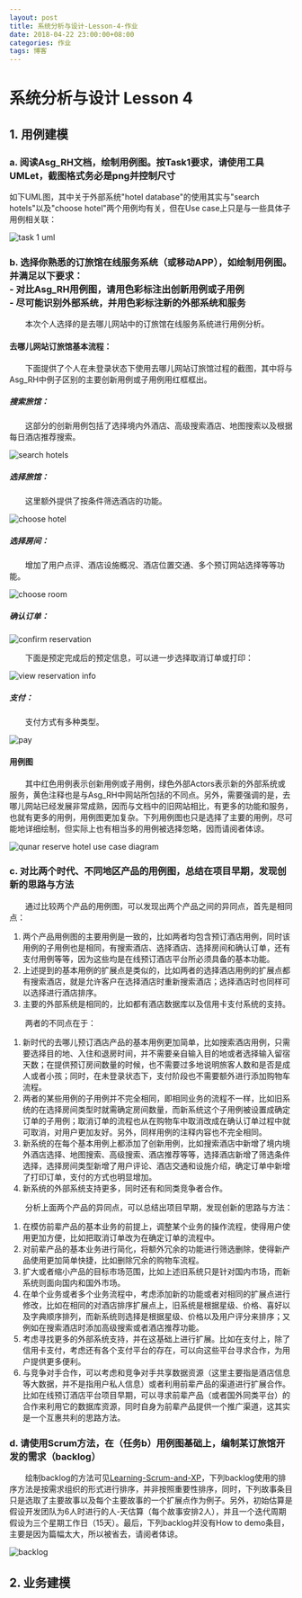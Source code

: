 ```yaml
---
layout: post
title: 系统分析与设计-Lesson-4-作业
date: 2018-04-22 23:00:00+08:00
categories: 作业
tags: 博客
---
```


# 系统分析与设计 Lesson 4

## 1. 用例建模

### a. 阅读Asg_RH文档，绘制用例图。按Task1要求，请使用工具UMLet，截图格式务必是png并控制尺寸

如下UML图，其中关于外部系统"hotel database"的使用其实与"search hotels"以及"choose hotel"两个用例均有关，但在Use case上只是与一些具体子用例相关联：

![task 1 uml](/assets/2018-04-22-course-assignment-4-diagram/task-1-reserve-hotel-uml.png)

### b. 选择你熟悉的订旅馆在线服务系统（或移动APP），如绘制用例图。并满足以下要求：<br/>- 对比Asg_RH用例图，请用色彩标注出创新用例或子用例<br/>- 尽可能识别外部系统，并用色彩标注新的外部系统和服务

　　本次个人选择的是去哪儿网站中的订旅馆在线服务系统进行用例分析。

#### 去哪儿网站订旅馆基本流程：

　　下面提供了个人在未登录状态下使用去哪儿网站订旅馆过程的截图，其中将与Asg_RH中例子区别的主要创新用例或子用例用红框框出。

##### 搜索旅馆：

　　这部分的创新用例包括了选择境内外酒店、高级搜索酒店、地图搜索以及根据每日酒店推荐搜索。

![search hotels](/assets/2018-04-22-course-assignment-4-diagram/qunar-search-hotels.PNG)

##### 选择旅馆：

　　这里额外提供了按条件筛选酒店的功能。

![choose hotel](/assets/2018-04-22-course-assignment-4-diagram/qunar-choose-hotel.PNG)

##### 选择房间：

　　增加了用户点评、酒店设施概况、酒店位置交通、多个预订网站选择等等功能。

![choose room](/assets/2018-04-22-course-assignment-4-diagram/qunar-choose-room-type.PNG)

##### 确认订单：

![confirm reservation](/assets/2018-04-22-course-assignment-4-diagram/qunar-confirm-reservation.PNG)

　　下面是预定完成后的预定信息，可以进一步选择取消订单或打印：

![view reservation info](/assets/2018-04-22-course-assignment-4-diagram/qunar-view-reservation-info.PNG)

##### 支付：

　　支付方式有多种类型。

![pay](/assets/2018-04-22-course-assignment-4-diagram/qunar-pay.PNG)

#### 用例图

　　其中红色用例表示创新用例或子用例，绿色外部Actors表示新的外部系统或服务，黄色注释也是与Asg_RH中网站所包括的不同点。另外，需要强调的是，去哪儿网站已经发展非常成熟，因而与文档中的旧网站相比，有更多的功能和服务，也就有更多的用例，用例图更加复杂。下列用例图也只是选择了主要的用例，尽可能地详细绘制，但实际上也有相当多的用例被选择忽略，因而请阅者体谅。

![qunar reserve hotel use case diagram](/assets/2018-04-22-course-assignment-4-diagram/qunar-reserve-hotel.png)

### c. 对比两个时代、不同地区产品的用例图，总结在项目早期，发现创新的思路与方法

　　通过比较两个产品的用例图，可以发现出两个产品之间的异同点，首先是相同点：

1. 两个产品用例图的主要用例是一致的，比如两者均包含预订酒店用例，同时该用例的子用例也是相同，有搜索酒店、选择酒店、选择房间和确认订单，还有支付用例等等，因为这些均是在线预订酒店平台所必须具备的基本功能。
2. 上述提到的基本用例的扩展点是类似的，比如两者的选择酒店用例的扩展点都有搜索酒店，就是允许客户在选择酒店时重新搜索酒店；选择酒店时也同样可以选择进行酒店排序。
3. 主要的外部系统是相同的，比如都有酒店数据库以及信用卡支付系统的支持。

　　两者的不同点在于：

1. 新时代的去哪儿预订酒店产品的基本用例更加简单，比如搜索酒店用例，只需要选择目的地、入住和退房时间，并不需要亲自输入目的地或者选择输入留宿天数；在提供预订房间数量的时候，也不需要过多地说明旅客人数和是否是成人或者小孩；同时，在未登录状态下，支付阶段也不需要额外进行添加购物车流程。
2. 两者的某些用例的子用例并不完全相同，即相同业务的流程不一样，比如旧系统的在选择房间类型时就需确定房间数量，而新系统这个子用例被设置成确定订单的子用例；取消订单的流程也从在购物车中取消改成在确认订单过程中就可取消，对用户更加友好。另外，同样用例的注释内容也不完全相同。
3. 新系统的在每个基本用例上都添加了创新用例，比如搜索酒店中新增了境内境外酒店选择、地图搜索、高级搜索、酒店推荐等等，选择酒店新增了筛选条件选择，选择房间类型新增了用户评论、酒店交通和设施介绍，确定订单中新增了打印订单，支付的方式也明显增加。
4. 新系统的外部系统支持更多，同时还有和同类竞争者合作。

　　分析上面两个产品的异同点，可以总结出项目早期，发现创新的思路与方法：

1. 在模仿前辈产品的基本业务的前提上，调整某个业务的操作流程，使得用户使用更加方便，比如把取消订单改为在确定订单的流程中。
2. 对前辈产品的基本业务进行简化，将额外冗余的功能进行筛选删除，使得新产品使用更加简单快捷，比如删除冗余的购物车流程。
3. 扩大或者缩小产品的目标市场范围，比如上述旧系统只是针对国内市场，而新系统则面向国内和国外市场。
4. 在单个业务或者多个业务流程中，考虑添加新的功能或者对相同的扩展点进行修改，比如在相同的对酒店排序扩展点上，旧系统是根据星级、价格、喜好以及字典顺序排列，而新系统则选择是根据星级、价格以及用户评分来排序；又例如在搜索酒店时添加高级搜索或者酒店推荐功能。
5. 考虑寻找更多的外部系统支持，并在这基础上进行扩展。比如在支付上，除了信用卡支付，考虑还有各个支付平台的存在，可以向这些平台寻求合作，为用户提供更多便利。
6. 与竞争对手合作，可以考虑和竞争对手共享数据资源（这里主要指是酒店信息等大数据，并不是指用户私人信息）或者利用前辈产品的渠道进行扩展合作。比如在线预订酒店平台项目早期，可以寻求前辈产品（或者国外同类平台）的合作来利用它的数据库资源，同时自身为前辈产品提供一个推广渠道，这其实是一个互惠共利的思路方法。

### d. 请使用Scrum方法，在（任务b）用例图基础上，编制某订旅馆开发的需求（backlog）

　　绘制backlog的方法可见[Learning-Scrum-and-XP](https://reganfan.github.io/Learning-Scrum-and-XP/)，下列backlog使用的排序方法是按需求组织的形式进行排序，并非按照重要性排序，同时，下列故事条目只是选取了主要故事以及每个主要故事的一个扩展点作为例子。另外，初始估算是假设开发团队为6人时进行的人-天估算（每个故事安排2人），并且一个迭代周期假设为三个星期工作日（15天）。最后，下列backlog并没有How to demo条目，主要是因为篇幅太大，所以被省去，请阅者体谅。

![backlog](/assets/2018-04-22-course-assignment-4-diagram/backlog.PNG)

## 2. 业务建模

